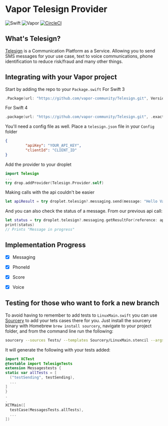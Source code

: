 # Vapor Telesign Provider

![Swift](http://img.shields.io/badge/swift-3.1-brightgreen.svg)
![Vapor](http://img.shields.io/badge/vapor-2.0-brightgreen.svg)
[![CircleCI](https://circleci.com/gh/vapor-community/Telesign.svg?style=svg)](https://circleci.com/gh/vapor-community/Telesign)


## What's Telesign?
[Telesign][telesign_home] is a Communication Platform as a Service. Allowing you to send SMS messages for your use case, text to voice communications, phone identification to reduce risk/fraud and many other things.

## Integrating with your Vapor project
Start by adding the repo to your `Package.swift`
For Swift 3
~~~~swift
.Package(url: "https://github.com/vapor-community/Telesign.git", Version(1,0,0))
~~~~
For Swift 4
~~~~swift
.package(url: "https://github.com/vapor-community/Telesign.git", .exact(Version(1,0,0)))
~~~~

You'll need a config file as well. Place a `telesign.json` file in your `Config` folder
~~~~json
{
         "apiKey": "YOUR_API_KEY", 
         "clientId": "CLIENT_ID"
}
~~~~

Add the provider to your droplet
~~~~swift
import Telesign
...
try drop.addProvider(Telesign.Provider.self)
~~~~


Making calls with the api couldn't be easier
~~~~swift
let apiResult = try droplet.telesign?.messaging.send(message: "Hello Vapor", to: "12345678", messageType: .ARN)
~~~~

And you can also check the status of a message.
From our previous api call:

~~~~swift
let status = try droplet.telesign?.messaging.getResultFor(reference: apiResult?.referenceId ?? "").description ?? ""
print(status)
// Prints "Message in progress"
~~~~

## Implementation Progress
* [x] Messaging
* [x] PhoneId
* [x] Score
* [x] Voice


## Testing for those who want to fork a new branch

To avoid having to remember to add tests to `LinuxMain.swift` you can use [Sourcery][sourcery] to add your tets cases there for you. Just install the sourcery binary with Homebrew `brew install sourcery`, navigate to your project folder, and from the command line run the following:
~~~~bash
sourcery --sources Tests/ --templates Sourcery/LinuxMain.stencil --args testimports='@testable import TelesignTests'
~~~~
It will generate the following with your tests added:

~~~~swift
import XCTest
@testable import TelesignTests
extension Messagestests {
static var allTests = [
  ("testSending", testSending),
  ...
]
}
.
.
XCTMain([
  testCase(MessagesTests.allTests),
  ...
])
~~~~


[telesign_home]: http://telesign.com "Telesign"
[sourcery]: https://github.com/krzysztofzablocki/Sourcery "Sourcery"
